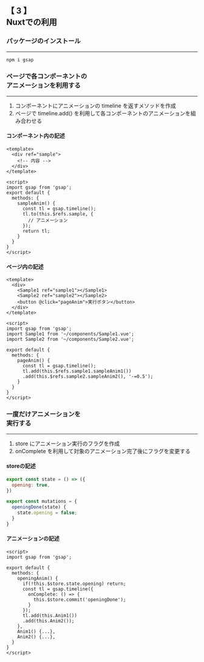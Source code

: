 ## **【 3 】<br>Nuxtでの利用**

>>>

### パッケージのインストール
<hr>

```js
npm i gsap
```

>>>

### ページで各コンポーネントの<br>アニメーションを利用する
<hr>

1. コンポーネントにアニメーションの timeline を返すメソッドを作成
1. ページで timeline.add() を利用して各コンポーネントのアニメーションを組み合わせる

>>>

#### **コンポーネント内の記述**

```vue
<template>
  <div ref="sample">
    <!-- 内容 -->
  </div>
</template>

<script>
import gsap from 'gsap';
export default {
  methods: {
    sampleAnim() {
      const tl = gsap.timeline();
      tl.to(this.$refs.sample, {
        // アニメーション
      });
      return tl;
    }
  }
}
</script>
```

>>>

#### **ページ内の記述**

```vue
<template>
  <div>
    <Sample1 ref="sample1"></Sample1>
    <Sample2 ref="sample2"></Sample2>
    <button @click="pageAnim">実行ボタン</button>
  </div>
</template>

<script>
import gsap from 'gsap';
import Sample1 from '~/components/Sample1.vue';
import Sample2 from '~/components/Sample2.vue';

export default {
  methods: {
    pageAnim() {
      const tl = gsap.timeline();
      tl.add(this.$refs.sample1.sampleAnim1())
      .add(this.$refs.sample2.sampleAnim2(), '-=0.5');
    }
  }
}
</script>
```

>>>

### 一度だけアニメーションを<br>実行する
<hr>

1. store にアニメーション実行のフラグを作成
1. onComplete を利用して対象のアニメーション完了後にフラグを変更する

>>>

#### **storeの記述**

```js
export const state = () => ({
  opening: true,
})

export const mutations = {
  openingDone(state) {
    state.opening = false;
  }
}
```

>>>

#### **アニメーションの記述**

```vue
<script>
import gsap from 'gsap';

export default {
  methods: {
    openingAnim() {
      if(!this.$store.state.opening) return;
      const tl = gsap.timeline({
        onComplete: () => {
          this.$store.commit('openingDone');
        }
      });
      tl.add(this.Anim1())
      .add(this.Anim2());
    },
    Anim1() {...},
    Anim2() {...},
  }
}
</script>
```
